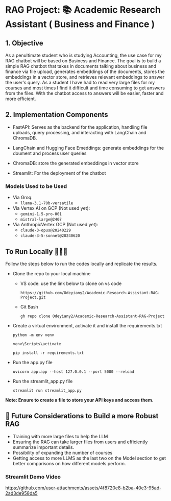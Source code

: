 # RAG Project: 📚 Academic Research Assistant ( Business and Finance )

## 1. Objective
As a penultimate student who is studying Accounting, the use case for my RAG chatbot will be based on Business and Finance. The goal is to build a simple RAG chatbot that takes in documents talking about business and finance via file upload, generates embeddings of the documents, stores the embeddings in a vector store, and retrieves relevant embeddings to answer the user's query. As a student I have had to read very large files for my courses and most times I find it difficult and time consuming to get answers from the files. With the chatbot access to answers will be easier, faster and more efficient. 

## 2. Implementation Components
* FastAPI: Serves as the backend for the application, handling file uploads, query processing, and interacting with LangChain and ChromaDB.

* LangChain and Hugging Face Emeddings: generate embeddings for the doument and process user queries
  
* ChromaDB: store the generated embeddings in vector store

* Streamlit: For the deployment of the chatbot

### Models Used to be Used
- Via Groq:
    - `llama-3.1-70b-versatile`
- Via Vertex AI on GCP (Not used yet):
    - `gemini-1.5-pro-001`
    - `mistral-large@2407`
- Via AnthropicVertex GCP (Not used yet):
    - `claude-3-opus@20240229`
    - `claude-3-5-sonnet@20240620`

## To Run Locally 👩🏽‍💻
Follow the steps below to run the codes locally and replicate the results. 
- Clone the repo to your local machine
   - VS code: use the link below to clone on vs code
     ```
     https://github.com/Odeyiany2/Academic-Research-Assistant-RAG-Project.git
     ```
   - Git Bash
     
     ```
     gh repo clone Odeyiany2/Academic-Research-Assistant-RAG-Project
     ```
- Create a virtual environment, activate it and install the requirements.txt
  ```
  pythom -m env venv
  ```
  
  ```
  venv\Scripts\activate
  ```
  
  ```
  pip install -r requirements.txt
  ```
- Run the app.py file
  ```
  uvicorn app:app --host 127.0.0.1 --port 5000 --reload
  ```
- Run the streamlit_app.py file
  ```
  streamlit run streamlit_app.py
  ```

**Note: Ensure to create a file to store your API keys and access them.**

## 🚀 Future Considerations to Build a more Robust RAG
- Training with more large files to help the LLM
- Ensuring the RAG can take larger files from users and efficiently summarize important details. 
- Possibility of expanding the number of courses
- Getting access to more LLMS as the last two on the Model section to get better comparisons on how different models perform.
  
  
### Streamlit Demo Video
https://github.com/user-attachments/assets/4f8720e8-b2ba-40e3-95ad-2ad3de958da5


